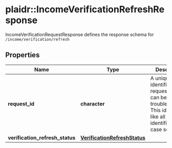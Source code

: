 # plaidr::IncomeVerificationRefreshResponse

IncomeVerificationRequestResponse defines the response schema for `/income/verification/refresh`

## Properties
Name | Type | Description | Notes
------------ | ------------- | ------------- | -------------
**request_id** | **character** | A unique identifier for the request, which can be used for troubleshooting. This identifier, like all Plaid identifiers, is case sensitive. | 
**verification_refresh_status** | [**VerificationRefreshStatus**](VerificationRefreshStatus.md) |  | 


